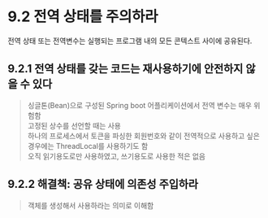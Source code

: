 # 9.2 전역 상태를 주의하라

전역 상태 또는 전역변수는 실행되는 프로그램 내의 모든 콘텍스트 사이에 공유된다.

## 9.2.1 전역 상태를 갖는 코드는 재사용하기에 안전하지 않을 수 있다

> 싱글톤(Bean)으로 구성된 Spring boot 어플리케이션에서 전역 변수는 매우 위험함  
> 고정된 상수를 선언할 때는 사용  
> 하나의 프로세스에서 토큰을 파싱한 회원번호와 같이 전역적으로 사용하고 싶은 경우에는 ThreadLocal를 사용하기도 함  
> 오직 읽기용도로만 사용하였고, 쓰기용도로 사용한 적은 없음  

## 9.2.2 해결책: 공유 상태에 의존성 주입하라

> 객체를 생성해서 사용하라는 의미로 이해함
